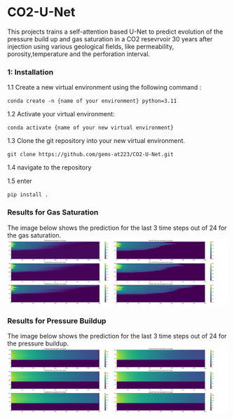 # CO2-U-Net

This projects trains a self-attention based U-Net to predict evolution of the pressure build up and gas saturation in a CO2 resevrvoir 30 years after injection using various geological fields, like permeability, porosity,temperature and the perforation interval.


### 1: Installation

1.1 Create a new virtual environment using the following command :
```
conda create -n {name of your environment} python=3.11
```

1.2 Activate your virtual environment:
```
conda activate {name of your new virtual environment}
```

1.3 Clone the git repository into your new virtual environment.
```
git clone https://github.com/gems-at223/CO2-U-Net.git
```
1.4 navigate to the repository

1.5 enter
```
pip install .
```


### Results for Gas Saturation

The image below shows the prediction for the last 3 time steps out of 24 for the gas saturation.
![Gas Saturation](images/last_3_time_steps_pred.png)

### Results for Pressure Buildup


The image below shows the prediction for the last 3 time steps out of 24 for the pressure buildup.
![Gas Saturation](images/last_3_time_steps_pred_pressure.png)

